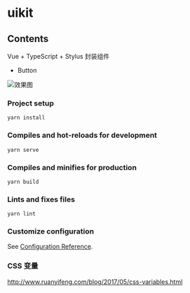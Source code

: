 # uikit

## Contents
Vue + TypeScript + Stylus 封装组件
- Button

![效果图](http://qiniu.rocbj.com/Jietu20201225-172100.jpg)

### Project setup
```
yarn install
```

### Compiles and hot-reloads for development
```
yarn serve
```

### Compiles and minifies for production
```
yarn build
```

### Lints and fixes files
```
yarn lint
```

### Customize configuration
See [Configuration Reference](https://cli.vuejs.org/config/).

### CSS 变量
http://www.ruanyifeng.com/blog/2017/05/css-variables.html
